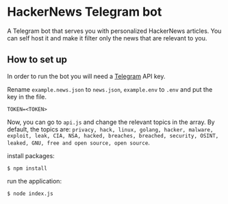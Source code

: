 # HackerNews Telegram bot

A Telegram bot that serves you with personalized HackerNews articles. You can self host it and make it filter only the news that are relevant to you.

## How to set up

In order to run the bot you will need a [Telegram](https://core.telegram.org/api) API key.

Rename `example.news.json` to `news.json`, `example.env` to `.env` and put the key in the file.
```env
TOKEN=<TOKEN>
```
Now, you can go to `api.js` and change the relevant topics in the array. By default, the topics are: `privacy, hack, linux, golang, hacker, malware, exploit, leak, CIA, NSA, hacked, breaches, breached, security, OSINT, leaked, GNU, free and open source, open source`.

install packages:
```
$ npm install
```
run the application:
```
$ node index.js
```

